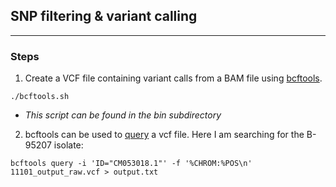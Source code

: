 ## SNP filtering & variant calling
---
### Steps
1.  Create a VCF file containing variant calls from a BAM file using [bcftools](https://samtools.github.io/bcftools/howtos/variant-calling.html). 
```
./bcftools.sh
```
- *This script can be found in the bin subdirectory*
2. bcftools can be used to [query](https://samtools.github.io/bcftools/howtos/query.html) a vcf file. Here I am searching for the B-95207 isolate:
```
bcftools query -i 'ID="CM053018.1"' -f '%CHROM:%POS\n' 11101_output_raw.vcf > output.txt
```
